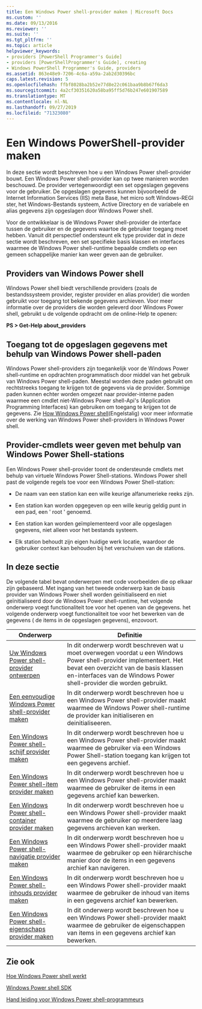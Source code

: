 ```yaml
---
title: Een Windows Power shell-provider maken | Microsoft Docs
ms.custom: ''
ms.date: 09/13/2016
ms.reviewer: ''
ms.suite: ''
ms.tgt_pltfrm: ''
ms.topic: article
helpviewer_keywords:
- providers [PowerShell Programmer's Guide]
- providers [PowerShellProgrammer's Guide], creating
- Windows PowerShell Programmer's Guide, providers
ms.assetid: 863e48e9-7206-4c6a-a59a-2ab2d30396bc
caps.latest.revision: 5
ms.openlocfilehash: ffbf8028ba2b52e77d8e22c061baa9b8b67f6da3
ms.sourcegitcommit: 4a2cf30351620a58ba95ff5d76b247e601907589
ms.translationtype: MT
ms.contentlocale: nl-NL
ms.lasthandoff: 09/27/2019
ms.locfileid: "71323080"
---
```

# <a name="how-to-create-a-windows-powershell-provider"></a>Een Windows PowerShell-provider maken

In deze sectie wordt beschreven hoe u een Windows Power shell-provider bouwt. Een Windows Power shell-provider kan op twee manieren worden beschouwd. De provider vertegenwoordigt een set opgeslagen gegevens voor de gebruiker. De opgeslagen gegevens kunnen bijvoorbeeld de Internet Information Services (IIS) meta Base, het micro soft Windows-REGI ster, het Windows-Bestands systeem, Active Directory en de variabele en alias gegevens zijn opgeslagen door Windows Power shell.

Voor de ontwikkelaar is de Windows Power shell-provider de interface tussen de gebruiker en de gegevens waartoe de gebruiker toegang moet hebben. Vanuit dit perspectief ondersteunt elk type provider dat in deze sectie wordt beschreven, een set specifieke basis klassen en interfaces waarmee de Windows Power shell-runtime bepaalde cmdlets op een gemeen schappelijke manier kan weer geven aan de gebruiker.

## <a name="providers-provided-by-windows-powershell"></a>Providers van Windows Power shell

Windows Power shell biedt verschillende providers (zoals de bestandssysteem provider, register provider en alias provider) die worden gebruikt voor toegang tot bekende gegevens archieven. Voor meer informatie over de providers die worden geleverd door Windows Power shell, gebruikt u de volgende opdracht om de online-Help te openen:

**PS > Get-Help about_providers**

## <a name="accessing-the-stored-data-using-windows-powershell-paths"></a>Toegang tot de opgeslagen gegevens met behulp van Windows Power shell-paden

Windows Power shell-providers zijn toegankelijk voor de Windows Power shell-runtime en opdrachten programmatisch door middel van het gebruik van Windows Power shell-paden. Meestal worden deze paden gebruikt om rechtstreeks toegang te krijgen tot de gegevens via de provider. Sommige paden kunnen echter worden omgezet naar provider-interne paden waarmee een cmdlet niet-Windows Power shell-Api's (Application Programming Interfaces) kan gebruiken om toegang te krijgen tot de gegevens. Zie [How Windows Power shell](https://msdn.microsoft.com/en-us/ced30e23-10af-4700-8933-49873bd84d58)(Engelstalig) voor meer informatie over de werking van Windows Power shell-providers in Windows Power shell.

## <a name="exposing-provider-cmdlets-using-windows-powershell-drives"></a>Provider-cmdlets weer geven met behulp van Windows Power Shell-stations

Een Windows Power shell-provider toont de ondersteunde cmdlets met behulp van virtuele Windows Power Shell-stations. Windows Power shell past de volgende regels toe voor een Windows Power Shell-station:

- De naam van een station kan een wille keurige alfanumerieke reeks zijn.

- Een station kan worden opgegeven op een wille keurig geldig punt in een pad, een ' root ' genoemd.

- Een station kan worden geïmplementeerd voor alle opgeslagen gegevens, niet alleen voor het bestands systeem.

- Elk station behoudt zijn eigen huidige werk locatie, waardoor de gebruiker context kan behouden bij het verschuiven van de stations.

## <a name="in-this-section"></a>In deze sectie

De volgende tabel bevat onderwerpen met code voorbeelden die op elkaar zijn gebaseerd. Met ingang van het tweede onderwerp kan de basis provider van Windows Power shell worden geïnitialiseerd en niet geïnitialiseerd door de Windows Power shell-runtime, het volgende onderwerp voegt functionaliteit toe voor het openen van de gegevens. het volgende onderwerp voegt functionaliteit toe voor het bewerken van de gegevens ( de items in de opgeslagen gegevens), enzovoort.

|Onderwerp|Definitie|
|-----------|----------------|
|[Uw Windows Power shell-provider ontwerpen](./designing-your-windows-powershell-provider.md)|In dit onderwerp wordt beschreven wat u moet overwegen voordat u een Windows Power shell-provider implementeert. Het bevat een overzicht van de basis klassen en-interfaces van de Windows Power shell-provider die worden gebruikt.|
|[Een eenvoudige Windows Power shell-provider maken](./creating-a-basic-windows-powershell-provider.md)|In dit onderwerp wordt beschreven hoe u een Windows Power shell-provider maakt waarmee de Windows Power shell-runtime de provider kan initialiseren en deinitialiseeren.|
|[Een Windows Power shell-schijf provider maken](./creating-a-windows-powershell-drive-provider.md)|In dit onderwerp wordt beschreven hoe u een Windows Power shell-provider maakt waarmee de gebruiker via een Windows Power Shell-station toegang kan krijgen tot een gegevens archief.|
|[Een Windows Power shell-item provider maken](./creating-a-windows-powershell-item-provider.md)|In dit onderwerp wordt beschreven hoe u een Windows Power shell-provider maakt waarmee de gebruiker de items in een gegevens archief kan bewerken.|
|[Een Windows Power shell-container provider maken](./creating-a-windows-powershell-container-provider.md)|In dit onderwerp wordt beschreven hoe u een Windows Power shell-provider maakt waarmee de gebruiker op meerdere laag gegevens archieven kan werken.|
|[Een Windows Power shell-navigatie provider maken](./creating-a-windows-powershell-navigation-provider.md)|In dit onderwerp wordt beschreven hoe u een Windows Power shell-provider maakt waarmee de gebruiker op een hiërarchische manier door de items in een gegevens archief kan navigeren.|
|[Een Windows Power shell-inhouds provider maken](./creating-a-windows-powershell-content-provider.md)|In dit onderwerp wordt beschreven hoe u een Windows Power shell-provider maakt waarmee de gebruiker de inhoud van items in een gegevens archief kan bewerken.|
|[Een Windows Power shell-eigenschaps provider maken](./creating-a-windows-powershell-property-provider.md)|In dit onderwerp wordt beschreven hoe u een Windows Power shell-provider maakt waarmee de gebruiker de eigenschappen van items in een gegevens archief kan bewerken.|

## <a name="see-also"></a>Zie ook

[Hoe Windows Power shell werkt](https://msdn.microsoft.com/en-us/ced30e23-10af-4700-8933-49873bd84d58)

[Windows Power shell SDK](../windows-powershell-reference.md)

[Hand leiding voor Windows Power shell-programmeurs](./windows-powershell-programmer-s-guide.md)
